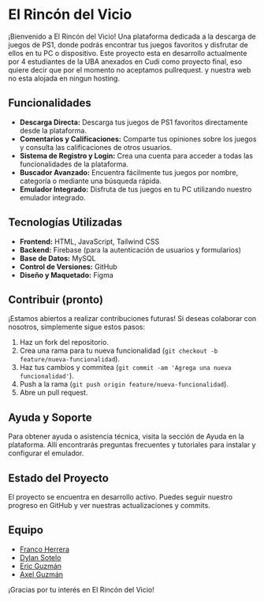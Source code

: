# El Rincón del Vicio

¡Bienvenido a El Rincón del Vicio! Una plataforma dedicada a la descarga de juegos de PS1, donde podrás encontrar tus juegos favoritos y disfrutar de ellos en tu PC o dispositivo.
Este proyecto esta en desarrollo actualmente por 4 estudiantes de la UBA anexados en Cudi como proyecto final, eso quiere decir que por el momento no aceptamos pullrequest.
y nuestra web no esta alojada en ningun hosting.

## Funcionalidades

- **Descarga Directa:** Descarga tus juegos de PS1 favoritos directamente desde la plataforma.
- **Comentarios y Calificaciones:** Comparte tus opiniones sobre los juegos y consulta las calificaciones de otros usuarios.
- **Sistema de Registro y Login:** Crea una cuenta para acceder a todas las funcionalidades de la plataforma.
- **Buscador Avanzado:** Encuentra fácilmente tus juegos por nombre, categoría o mediante una búsqueda rápida.
- **Emulador Integrado:** Disfruta de tus juegos en tu PC utilizando nuestro emulador integrado.

## Tecnologías Utilizadas

- **Frontend:** HTML, JavaScript, Tailwind CSS
- **Backend:** Firebase (para la autenticación de usuarios y formularios)
- **Base de Datos:** MySQL
- **Control de Versiones:** GitHub
- **Diseño y Maquetado:** Figma

## Contribuir (pronto)

¡Estamos abiertos a realizar contribuciones futuras! Si deseas colaborar con nosotros, simplemente sigue estos pasos:

1. Haz un fork del repositorio.
2. Crea una rama para tu nueva funcionalidad (`git checkout -b feature/nueva-funcionalidad`).
3. Haz tus cambios y commitea (`git commit -am 'Agrega una nueva funcionalidad'`).
4. Push a la rama (`git push origin feature/nueva-funcionalidad`).
5. Abre un pull request.

## Ayuda y Soporte

Para obtener ayuda o asistencia técnica, visita la sección de Ayuda en la plataforma. Allí encontrarás preguntas frecuentes y tutoriales para instalar y configurar el emulador.

## Estado del Proyecto

El proyecto se encuentra en desarrollo activo. Puedes seguir nuestro progreso en GitHub y ver nuestras actualizaciones y commits.

## Equipo

- [Franco Herrera](https://github.com/zfranco21)
- [Dylan Sotelo](https://github.com/DylanDSP10)
- [Eric Guzmán](https://github.com/Ericguzman1997)
- [Axel Guzmán](...)

¡Gracias por tu interés en El Rincón del Vicio!
